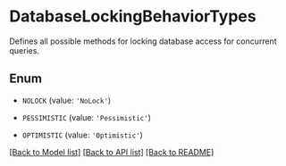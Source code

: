 # DatabaseLockingBehaviorTypes

Defines all possible methods for locking database access for concurrent queries.

## Enum

* `NOLOCK` (value: `'NoLock'`)

* `PESSIMISTIC` (value: `'Pessimistic'`)

* `OPTIMISTIC` (value: `'Optimistic'`)

[[Back to Model list]](../README.md#documentation-for-models) [[Back to API list]](../README.md#documentation-for-api-endpoints) [[Back to README]](../README.md)


